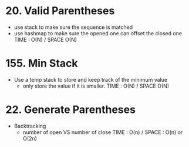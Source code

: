 # 20. Valid Parentheses
- use stack to make sure the sequence is matched
- use hashmap to make sure the opened one can offset the closed one
TIME : O(N) / SPACE O(N)



# 155. Min Stack
- Use a temp stack to store and keep track of the minimum value
	- only store the value if it is smaller.
TIME : O(N) / SPACE O(N)

# 22. Generate Parentheses
- Backtracking 
	- number of open VS number of close 
TIME : O(n) /  SPACE : O(n) or O(2n)


